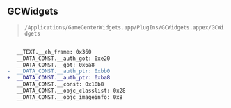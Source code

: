 ## GCWidgets

> `/Applications/GameCenterWidgets.app/PlugIns/GCWidgets.appex/GCWidgets`

```diff

   __TEXT.__eh_frame: 0x360
   __DATA_CONST.__auth_got: 0xe20
   __DATA_CONST.__got: 0x6a8
-  __DATA_CONST.__auth_ptr: 0xbb0
+  __DATA_CONST.__auth_ptr: 0xba8
   __DATA_CONST.__const: 0x10b8
   __DATA_CONST.__objc_classlist: 0x28
   __DATA_CONST.__objc_imageinfo: 0x8

```
